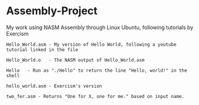 # Assembly-Project
My work using NASM Assembly through Linux Ubuntu, following tutorials by Exercism
```
Hello_World.asm	- My version of Hello World, following a youtube tutorial linked in the file

Hello_World.o	- The NASM output of Hello_World.asm

Hello	- Run as "./Hello" to return the line "Hello, world!" in the shell

hello_world.asm	- Exercism's version

two_fer.asm - Returns "One for X, one for me." based on input name.
```
